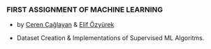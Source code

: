 ### FIRST ASSIGNMENT OF MACHINE LEARNING

* by [Ceren Çağlayan](https://github.com/cerencaglayan/) & [Elif Özyürek](https://github.com/elifozyurek/)

- Dataset Creation & Implementations of Supervised ML Algoritms.
